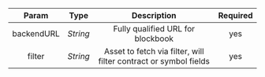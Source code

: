|   Param    |   Type   |                         Description                          | Required |
| :--------: | :------: | :----------------------------------------------------------: | :------: |
| backendURL | *String* |              Fully qualified URL for blockbook               |   yes    |
|   filter   | *String* | Asset to fetch via filter, will filter contract or symbol fields |   yes    |
